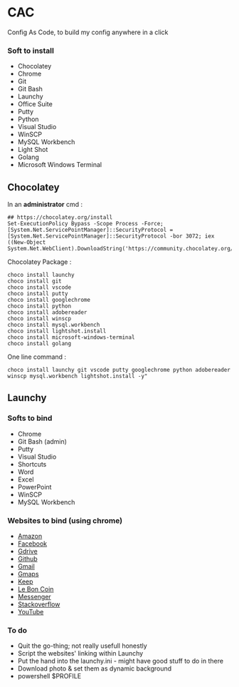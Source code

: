 # CAC
Config As Code, to build my config anywhere in a click

### Soft to install 
* Chocolatey
* Chrome
* Git
* Git Bash
* Launchy
* Office Suite
* Putty
* Python
* Visual Studio
* WinSCP
* MySQL Workbench
* Light Shot
* Golang
* Microsoft Windows Terminal

## Chocolatey
In an **administrator** cmd :
```
## https://chocolatey.org/install
Set-ExecutionPolicy Bypass -Scope Process -Force; [System.Net.ServicePointManager]::SecurityProtocol = [System.Net.ServicePointManager]::SecurityProtocol -bor 3072; iex ((New-Object System.Net.WebClient).DownloadString('https://community.chocolatey.org/install.ps1'))
```
Chocolatey Package :
``` 
choco install launchy 
choco install git 
choco install vscode 
choco install putty
choco install googlechrome
choco install python
choco install adobereader
choco install winscp
choco install mysql.workbench
choco install lightshot.install
choco install microsoft-windows-terminal
choco install golang
```
One line command :
``` 
choco install launchy git vscode putty googlechrome python adobereader winscp mysql.workbench lightshot.install -y"
```
## Launchy
### Softs to bind
* Chrome
* Git Bash (admin)
* Putty
* Visual Studio
* Shortcuts
* Word
* Excel
* PowerPoint
* WinSCP
* MySQL Workbench

### Websites to bind (using chrome)
* [Amazon](https://www.amazon.fr/)
* [Facebook](https://www.facebook.com/)
* [Gdrive](https://www.google.com/drive/)
* [Github](https://github.com/)
* [Gmail](https://mail.google.com/)
* [Gmaps](https://www.google.com/maps)
* [Keep](http://keep.google.com)
* [Le Bon Coin](https://leboncoin.fr)
* [Messenger](https://messenger.com)
* [Stackoverflow](https://stackoverflow.com)
* [YouTube](https://youtube.com)

### To do

* Quit the go-thing; not really usefull honestly
* Script the websites' linking within Launchy
* Put the hand into the launchy.ini - might have good stuff to do in there
* Download photo & set them as dynamic background
* powershell $PROFILE

